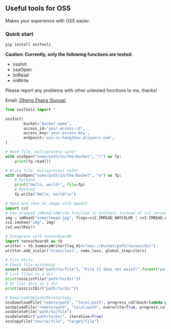 ## Useful tools for OSS
Makes your experience with OSS easier.

### Quick start

```bash
pip install ossTools
```

**Caution: Currently, only the following functions are tested:**
- ossInit
- ossOpen
- imRead
- imWrite

Please report any problems with other untested functions to me, thanks!

Email: [Ziheng Zhang (Suyue)](mailto:suyue.zzh@alibaba-inc.com)

```python
from ossTools import *

ossInit(
        bucket='bucket-name',
        access_id='your-access-id',
        access_key='your-access-key',
        endpoint='oss-cn-hangzhou.aliyuncs.com',
)

# Read file, multiprocess safe!
with ossOpen("some/path/in/the/bucket", "r") as fp:
    print(fp.read())

# Write file, multiprocess safe!
with ossOpen("some/path/in/the/bucket", "w") as fp:
    # Python3
    print("Hello, world!", file=fp)
    # Python2
    fp.write("Hello, world!\n")

# Open and show an image with OpenCV
import cv2
# Use wrapped imRead/imWrite function in ossTools instead of cv2.imread
img = imRead("some/image.jpg", flags=cv2.IMREAD_ANYCOLOR | cv2.IMREAD_ANYDEPTH)
cv2.imshow("img", img)
cv2.waitKey()

# Integrate with tensorboardX
import tensorboardX as tb
writter = tb.SummaryWriter(log_dir="oss://bucket/path/to/oss/dir")
writter.add_scalar("train/loss", some_loss, global_step=iters)

# File Utils
# Check file existence
assert ossIsFile("path/to/file"), "File {} does not exist!".format("path/to/file")
# List files in a dir
print(ossListFile("path/to/dir"))
# Or list dirs in a dir
print(ossListDir("path/to/dir"))

# Download/Upload/Delete/Copy
ossDownloadFile("remote/path", "local/path", progress_callback=lambda per: print("{}% downloaded.".format(per)))
ossUploadFile("remote/path", "local/path", overwrite=True, progress_callback=lambda per: print("{}% uploaded.".format(per)))
ossDeleteFile("path/to/file")
ossDeleteDir("path/to/dir", iterative=True)
ossCopyFile("source/file", "target/file")
```